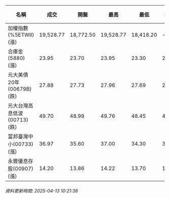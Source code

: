| 名稱 | 成交 | 開盤 | 最高 | 最低 | 均價 | 成交金額(億) | 昨收 | 漲跌幅 | 漲跌 | 總量 | 昨量 | 振幅 |
| -------- | -------- | -------- | -------- |-------- | -------- | -------- |-------- |-------- |-------- | -------- | -------- |-------- |
|加權指數(%5ETWII) (漲)|19,528.77|18,772.50|19,528.77|18,418.20|-|5,149.49|19,000.03|2.78%|528.74|9,053,047|0|5.85%|
|合庫金(5880) (漲)|23.95|23.70|23.95|23.30|23.76|4.00|23.75|0.84%|0.20|16,837|19,294|2.74%|
|元大美債20年(00679B) (跌)|27.88|27.73|27.96|27.69|27.86|32.35|28.91|3.56%|1.03|116,110|91,109|0.93%|
|元大台灣高息低波(00713) (跌)|49.70|48.99|49.76|48.45|49.42|18.23|50.95|2.45%|1.25|36,895|31,078|2.57%|
|富邦臺灣中小(00733) (漲)|36.97|35.60|37.00|34.30|35.87|2.52|36.03|2.61%|0.94|7,016|692|7.49%|
|永豐優息存股(00907) (漲)|14.20|13.86|14.22|13.70|14.09|0.791|14.19|0.07%|0.01|5,612|9,461|3.66%|
###### 資料更新時間: 2025-04-13 10:21:38